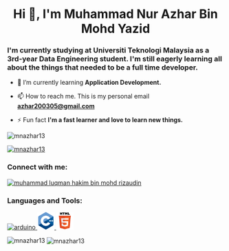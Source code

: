 <h1 align="center">Hi 👋, I'm Muhammad Nur Azhar Bin Mohd Yazid</h1>
<h3 align="left">I'm currently studying at Universiti Teknologi Malaysia as a 3rd-year Data Engineering student. I'm still eagerly learning all about the things that needed to be a full time developer.</h3>

- 🌱 I’m currently learning **Application Development.**

- 📫 How to reach me. This is my personal email **azhar200305@gmail.com**

- ⚡ Fun fact **I'm a fast learner and love to learn new things.**

<p align="left"> <img src="https://komarev.com/ghpvc/?username=luqman08&label=Profile%20views&color=0e75b6&style=flat" alt="mnazhar13" /> </p>

<p align="left"> <a href="https://github.com/ryo-ma/github-profile-trophy"><img src="https://github-profile-trophy.vercel.app/?username=mnazhar13" alt="mnazhar13" /></a> </p>

<h3 align="left">Connect with me:</h3>
<p align="left">
<a href="https://www.linkedin.com/in/muhammad-nur-azhar-499b11256/" target="blank"><img align="center" src="https://raw.githubusercontent.com/rahuldkjain/github-profile-readme-generator/master/src/images/icons/Social/linked-in-alt.svg" alt="muhammad luqman hakim bin mohd rizaudin" height="30" width="40" /></a>
</p>

<h3 align="left">Languages and Tools:</h3>
<p align="left"> <a href="https://www.arduino.cc/" target="_blank" rel="noreferrer"> <img src="https://cdn.worldvectorlogo.com/logos/arduino-1.svg" alt="arduino" width="40" height="40"/> </a> <a href="https://www.w3schools.com/cpp/" target="_blank" rel="noreferrer"> <img src="https://raw.githubusercontent.com/devicons/devicon/master/icons/cplusplus/cplusplus-original.svg" alt="cplusplus" width="40" height="40"/> </a> <a href="https://www.w3.org/html/" target="_blank" rel="noreferrer"> <img src="https://raw.githubusercontent.com/devicons/devicon/master/icons/html5/html5-original-wordmark.svg" alt="html5" width="40" height="40"/> </a> </p>

<p><img align="left" src="https://github-readme-stats.vercel.app/api/top-langs?username=mnazhar13&show_icons=true&locale=en&layout=compact" alt="mnazhar13" /></p>

<p>&nbsp;<img align="center" src="https://github-readme-stats.vercel.app/api?username=mnazhar13&show_icons=true&locale=en" alt="mnazhar13" /></p>
